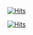 [![Hits](https://hits.seeyoufarm.com/api/count/incr/badge.svg?url=https%3A%2F%2Fgithub.com%2Fpurang2&count_bg=%2321A9B6&title_bg=%23098CEA&icon=&icon_color=%230E0D0D&title=Hits_MyAccount&edge_flat=true)](https://hits.seeyoufarm.com)

[![Hits](https://hits.seeyoufarm.com/api/count/incr/badge.svg?url=https%3A%2F%2Fsupurang.github.io%2Fportfolio%2F&count_bg=%2321A9B6&title_bg=%23098CEA&icon=&icon_color=%230E0D0D&title=Hits_Portfoliio&edge_flat=true)](https://hits.seeyoufarm.com)
